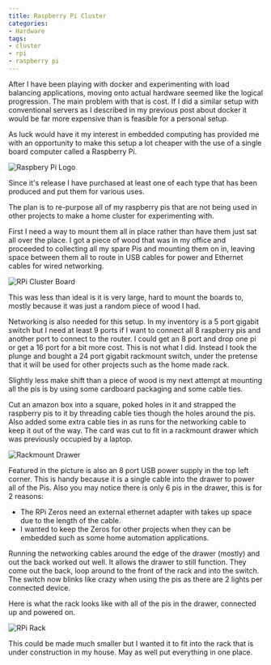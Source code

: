 ```yaml
---
title: Raspberry Pi Cluster
categories:
- Hardware
tags:
- cluster
- rpi
- raspberry pi
---
```


After I have been playing with docker and experimenting with load balancing applications, moving onto actual hardware seemed like the logical progression.
The main problem with that is cost.  If I did a similar setup with conventional servers as I described in my previous post about docker it would be far more expensive than is feasible for a personal setup.

As luck would have it my interest in embedded computing has provided me with an opportunity to make this setup a lot cheaper with the use of a single board computer called a Raspberry Pi.

![Raspbery Pi Logo](/images/rpi/rpi-logo.png "Raspberry Pi Logo")

Since it's release I have purchased at least one of each type that has been produced and put them for various uses.  

The plan is to re-purpose all of my raspberry pis that are not being used in other projects to make a home cluster for experimenting with.

First I need a way to mount them all in place rather than have them just sat all over the place.  I got a piece of wood that was in my office and proceeded to collecting all my spare Pis and mounting them on in, leaving space between them all to route in USB cables for power and Ethernet cables for wired networking.

![RPi Cluster Board](/images/rpi/cluster-board.jpg "RPi Cluster Board")

This was less than ideal is it is very large, hard to mount the boards to, mostly because it was just a random piece of wood I had.

Networking is also needed for this setup.  In my inventory is a 5 port gigabit switch but I need at least 9 ports if I want to connect all 8 raspberry pis and another port to connect to the router.  I could get an 8 port and drop one pi or get a 16 port for a bit more cost.
This is not what I did.  Instead I took the plunge and bought a 24 port gigabit rackmount switch, under the pretense that it will be used for other projects such as the home made rack.

Slightly less make shift than a piece of wood is my next attempt at mounting all the pis is by using some cardboard packaging and some cable ties.

Cut an amazon box into a square, poked holes in it and strapped the raspberry pis to it by threading cable ties though the holes around the pis.  Also added some extra cable ties in as runs for the networking cable to keep it out of the way.
The card was cut to fit in a rackmount drawer which was previously occupied by a laptop.

![Rackmount Drawer](/images/rpi/rack-drawer.jpg "Rackmount Drawer")

Featured in the picture is also an 8 port USB power supply in the top left corner. This is handy because it is a single cable into the drawer to power all of the Pis.  Also you may notice there is only 6 pis in the drawer, this is for 2 reasons:

- The RPi Zeros need an external ethernet adapter with takes up space due to the length of the cable.
- I wanted to keep the Zeros for other projects when they can be embedded such as some home automation applications.

Running the networking cables around the edge of the drawer (mostly) and out the back worked out well.  It allows the drawer to still function.  They come out the back, loop around to the front of the rack and into the switch.  The switch now blinks like crazy when using the pis as there are 2 lights per connected device.

Here is what the rack looks like with all of the pis in the drawer, connected up and powered on.

![RPi Rack](/images/rpi/rpi-rack.jpg "RPi Rack")

This could be made much smaller but I wanted it to fit into the rack that is under construction in my house.  May as well put everything in one place.
